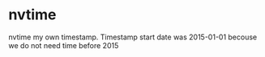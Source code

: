 # nvtime
nvtime my own timestamp.
Timestamp start date was 2015-01-01 becouse we do not need time before 2015
